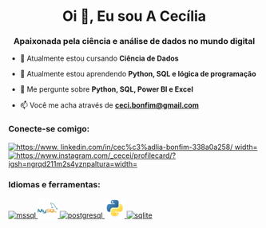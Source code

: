 <h1 align="center">Oi 👋, Eu sou A Cecília</h1>
<h3 align="center">Apaixonada pela ciência e análise de dados no mundo digital</h3>

- 🔭 Atualmente estou cursando **Ciência de Dados**

- 🌱 Atualmente estou aprendendo **Python, SQL e lógica de programação**

- 💬 Me pergunte sobre **Python, SQL, Power BI e Excel**

- 📫 Você me acha através de **ceci.bonfim@gmail.com**

<h3 align="left">Conecte-se comigo:</h3>
<p align="left">
<a href="https://www.linkedin. com/in/cec%c3%adlia-bonfim-338a0a258/" target="blank"><img align="center" src="https://raw.githubusercontent.com/rahuldkjain/github-profile-readme-generator/master/src/images/icons/Social/linked-in-alt.svg" alt="https://www. linkedin.com/in/cec%c3%adlia-bonfim-338a0a258/ width="40" height="40" /></a>
<a href="https://instagram.com/https:// www.instagram.com/_cecei/profilecard/?igsh=ngrqd211m2s4yznp" target="blank"><img align="center" src="https://raw.githubusercontent.com/rahuldkjain/github-profile-readme-generator /master/src/images/icons/Social/instagram.svg" alt="https://www.instagram.com/_cecei/profilecard/?igsh=ngrqd211m2s4yznpaltura=width="40" height="40"/></a>
</p>

<h3 align="left"> Idiomas e ferramentas:</h3>
<p align="left"> <a href="https://www.microsoft.com/en-us/sql-server" target="_blank" rel="noreferrer"> <img src="https://www.svgrepo.com/show/303229/microsoft-sql-server-logo.svg" alt="mssql" width="40" height="40"/> </a> <a href="https://www.mysql.com/" target="_blank" rel="noreferrer"> <img src="https://raw.githubusercontent.com/devicons/devicon/master/icons/mysql/mysql-original-wordmark.svg" alt="mysql" width="40" height="40"/> </ a> <a href="https://www.postgresql.org" target="_blank" rel="noreferrer"> <img src="https://raw.githubusercontent.com/devicons/devicon/master/icons /postgresql/postgresql-original-wordmark.svg" alt="postgresql" largura="40" altura="40"/> </a> <a href="https://www.python.org" target=" _blank" rel="noreferrer"> <img src="https://raw.githubusercontent.com/devicons/devicon/master/icons/python/python-original.svg" alt="python" width="40" height="40"/> </a> <a href="https://www.sqlite.org/" target="_blank" rel="noreferrer"> <img src="https://www.vectorlogo.zone/logos/sqlite/sqlite-icon.svg" alt="sqlite" width="40" height="40"/> </a> </p>



<!---
- 👋 Hi, I’m @Cecei3
- 👀 I’m interested in ...
- 🌱 I’m currently learning ...
- 💞️ I’m looking to collaborate on ...
- 📫 How to reach me ...
- 😄 Pronouns: ...
- ⚡ Fun fact: ...

<!---
Cecei3/Cecei3 is a ✨ special ✨ repository because its `README.md` (this file) appears on your GitHub profile.
You can click the Preview link to take a look at your changes.
--->
